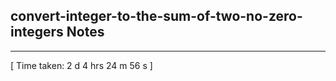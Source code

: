 <h2>convert-integer-to-the-sum-of-two-no-zero-integers Notes</h2><hr>[ Time taken: 2 d 4 hrs 24 m 56 s ]